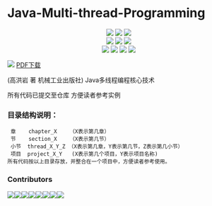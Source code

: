 # Java-Multi-thread-Programming

<p align='center'>
<a href="https://github.com/loveincode/java-multi-thread-programming"><img src="https://img.shields.io/github/stars/loveincode/java-multi-thread-programming.svg?style=social&label=Stars"></a>
<a href="https://github.com/loveincode/java-multi-thread-programming"><img src="https://img.shields.io/github/forks/loveincode/java-multi-thread-programming.svg?style=social&label=Forks"></a>
<a href="https://github.com/loveincode/java-multi-thread-programming"><img src="https://img.shields.io/github/issues/loveincode/java-multi-thread-programmin.svg?style=social&label=Issues"></a>
<br/>
<img src="https://img.shields.io/badge/platform-Java-ff69b4.svg">
<img src="https://img.shields.io/badge/language-Python-orange.svg">
<a href="https://loveincode.cnblogs.com/"><img src="https://img.shields.io/badge/Blog-loveincode-80d4f9.svg?style=flat"></a>
<br/>
<img src="https://img.shields.io/badge/build-passing-brightgreen.svg">
<a href="https://github.com/996icu/996.ICU/blob/master/LICENSE"><img src="https://img.shields.io/badge/license-Anti%20996-blue.svg"></a>
<a href="https://996.icu/#/zh_CN"><img src="https://img.shields.io/badge/link-996.icu-red.svg"></a>
<a href="http://makeapullrequest.com"><img src="https://badgen.net/badge/PRs/welcome/green"></a>
</p>

![](https://raw.githubusercontent.com/loveincode/Java-Multi-thread-Programming/master/src/main/resources/Java%E5%A4%9A%E7%BA%BF%E7%A8%8B%E7%BC%96%E7%A8%8B%E6%A0%B8%E5%BF%83%E6%8A%80%E6%9C%AF.jpg)
[PDF下载](https://github.com/loveincode/Java-Multi-thread-Programming/raw/master/src/main/resources/Java%E5%A4%9A%E7%BA%BF%E7%A8%8B%E7%BC%96%E7%A8%8B%E6%A0%B8%E5%BF%83%E6%8A%80%E6%9C%AF.pdf) 

(高洪岩 著 机械工业出版社)
Java多线程编程核心技术 

所有代码已提交至仓库 方便读者参考实例

### 目录结构说明：
     章    chapter_X    （X表示第几章）
     节    section_X    （X表示第几节）
     小节  thread_X_Y_Z （X表示第几章，Y表示第几节，Z表示第几小节）  
     项目  project_X_Y   (X表示第几个项目，Y表示项目名称)
    所有代码按以上目录存放，并整合在一个项目中，方便读者参考使用。

### Contributors
[![](https://sourcerer.io/fame/loveincode/loveincode/java-multi-thread-programming/images/0)](https://sourcerer.io/fame/loveincode/loveincode/java-multi-thread-programming/links/0)[![](https://sourcerer.io/fame/loveincode/loveincode/java-multi-thread-programming/images/1)](https://sourcerer.io/fame/loveincode/loveincode/java-multi-thread-programming/links/1)[![](https://sourcerer.io/fame/loveincode/loveincode/java-multi-thread-programming/images/2)](https://sourcerer.io/fame/loveincode/loveincode/java-multi-thread-programming/links/2)[![](https://sourcerer.io/fame/loveincode/loveincode/java-multi-thread-programming/images/3)](https://sourcerer.io/fame/loveincode/loveincode/java-multi-thread-programming/links/3)[![](https://sourcerer.io/fame/loveincode/loveincode/java-multi-thread-programming/images/4)](https://sourcerer.io/fame/loveincode/loveincode/java-multi-thread-programming/links/4)[![](https://sourcerer.io/fame/loveincode/loveincode/java-multi-thread-programming/images/5)](https://sourcerer.io/fame/loveincode/loveincode/java-multi-thread-programming/links/5)[![](https://sourcerer.io/fame/loveincode/loveincode/java-multi-thread-programming/images/6)](https://sourcerer.io/fame/loveincode/loveincode/java-multi-thread-programming/links/6)[![](https://sourcerer.io/fame/loveincode/loveincode/java-multi-thread-programming/images/7)](https://sourcerer.io/fame/loveincode/loveincode/java-multi-thread-programming/links/7)
